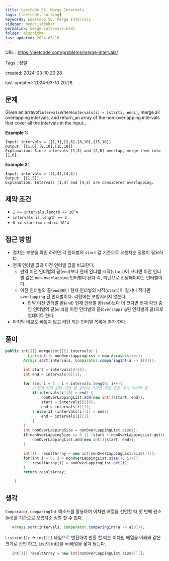```yaml
---
title: LeetCode 56. Merge Intervals
tags: [leetcode, sorting]
keywords: LeetCode 56. Merge Intervals
sidebar: mydoc_sidebar
permalink: merge-intervals.html
folder: algorithm
last_updated: 2024-03-10
---
```


URL : https://leetcode.com/problems/merge-intervals/

Tags : 정렬

created: 2024-03-10 20:28

last-updated: 2024-03-10 20:28

## 문제
Given an arrayof`intervals`where`intervals[i] = [starti, endi]`, merge all overlapping intervals, and return_an array of the non-overlapping intervals that cover all the intervals in the input_.

**Example 1:**

```
Input: intervals = [[1,3],[2,6],[8,10],[15,18]]
Output: [[1,6],[8,10],[15,18]]
Explanation: Since intervals [1,3] and [2,6] overlap, merge them into [1,6].

```

**Example 2:**

```
Input: intervals = [[1,4],[4,5]]
Output: [[1,5]]
Explanation: Intervals [1,4] and [4,5] are considered overlapping.
```

## 제약 조건
- `1 <= intervals.length <= 10^4`
- `intervals[i].length == 2`
- `0 <= starti<= endi<= 10^4`

## 접근 방법
- 겹치는 부분을 확인 하려면 각 인터벌의 `start` 값 기준으로 오름차순 정렬이 필요하다.
- 현재 인터벌 값과 이전 인터벌 값을 비교한다.
    - 만약 이전 인터벌의 끝(`end`)보다 현재 인터벌 시작(`start`)이 크다면 이전 인터벌 값은 `non-overlapping` 인터벌이 된다.즉, 리턴으로 전달해야하는 인터벌이다.
    - 이전 인터벌의 끝(`end`)보다 현재 인터벌의 시작(`start`)이 같거나 작다면 `overlapping` 된 인터벌이다. 리턴에는 포함시키지 않는다.
        - 만약 이전 인터벌 끝(`end`) 현재 인터벌 끝(`end`)보다 더 크다면 현재 확인 중인 인터벌의 끝(`end`)을 이전 인터벌의 끝(`overlapping`된 인터벌의 끝)으로 업데이트 한다.
- 마지막 비교도 빼놓지 않고 리턴 되는 인터벌 목록에 추가 한다.

## 풀이

```java
public int[][] merge(int[][] intervals) {
          List<int[]> nonOverLappingList = new ArrayList<>();
        Arrays.sort(intervals, Comparator.comparingInt(a -> a[0]));

        int start = intervals[0][0];
        int end = intervals[0][1];

        for (int i = 1 ; i < intervals.length; i++){
            //현재 시작 값이 이전 끝 값보다 크다면 이전 값은 추가 되어야 함
            if(intervals[i][0] > end) {
                nonOverLappingList.add(new int[]{start, end});
                start = intervals[i][0];
                end = intervals[i][1];
            } else if (intervals[i][1] > end){
                end = intervals[i][1];
            }
        }
        int nonOverLappingSize = nonOverLappingList.size();
        if(nonOverLappingSize == 0 || (start > nonOverLappingList.get(nonOverLappingSize-1)[1])){
            nonOverLappingList.add(new int[]{start, end});
        }

        int[][] resultArray = new int[nonOverLappingList.size()][];
        for(int i = 0; i < nonOverLappingList.size(); i++){
            resultArray[i] = nonOverLappingList.get(i);
        }
        return resultArray;

    }
```
## 생각
`Comparator.comparingInt` 메소드를 활용하여 이차원 배열을 선언할 때 첫 번째 원소(int)를 기준으로 오름차순 정렬 할 수 있다.

```java
   Arrays.sort(intervals, Comparator.comparingInt(a -> a[0]));
```

`List<int[]>` -> `int[][]` 타입으로 변환하여 반환 할 떄는 이차원 배열을 아래와 같은 크기로 선언 하고, List의 int[]을 int배열을 옮겨 담는다.

```java
   int[][] resultArray = new int[nonOverLappingList.size()][];
```
